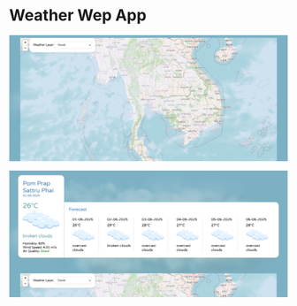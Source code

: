 # Weather Wep App

![Web page sample(Forecast)](images/wep1.png)

![Web page sample(map)](images/wep2.png)


